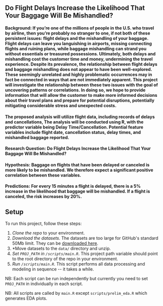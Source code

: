 ## Do Flight Delays Increase the Likelihood That Your Baggage Will Be Mishandled?

#### Background: If you’re one of the millions of people in the U.S. who travel by airline, then you’re probably no stranger to one, if not both of these persistent issues: flight delays and the mishandling of your baggage. Flight delays can leave you languishing in airports, missing connecting flights and ruining plans, while baggage mishandling can strand you without essentials or treasured possessions. Ultimately, both delays and mishandling cost the customer time and money, undermining the travel experience. Despite its prevalence, the relationship between flight delays and baggage mishandling does not appear to have been well-explored. These seemingly unrelated and highly problematic occurrences may in fact be connected in ways that are not immediately apparent. This project will investigate the relationship between these two issues with the goal of uncovering patterns or correlations. In doing so, we hope to provide information that will allow the customer to make more informed decisions about their travel plans and prepare for potential disruptions, potentially mitigating considerable stress and unexpected costs.

#### The proposed analysis will utilize flight data, including records of delays and cancellations,  The analysis will be conducted using R, with the predictor variable being Delay Time/Cancellation. Potential feature variables include flight date, cancellation status, delay times, and mishandled baggage reported.

#### Research Question: Do Flight Delays Increase the Likelihood That Your Baggage Will Be Mishandled?

#### Hypothesis: Baggage on flights that have been delayed or canceled is more likely to be mishandled. We therefore expect a significant positive correlation between these variables.

#### Predictions:  For every 15 minutes a flight is delayed, there is a 5% increase in the likelihood that baggage will be mishandled. If a flight is canceled, the risk increases by 20%.

## Setup 

To run this project, follow these steps:

1. *Clone the repo* to your environment.
2. *Download the datasets*. The datasets are too large for GitHub's standard 50Mb limit. They can be [downloaded here](https://drive.google.com/drive/folders/1PZoEmxvO38UAgzIgKhfDqfICzB_NzIGV?usp=sharing).
3. *Move datasets to the `data/` directory and unzip.
4. *Set `PROJ_PATH` in `/scripts/main.R`*. This project path variable should point to the root directory of the repo in your environment.
4. *Run `/scripts/main.R`*. This script performs all data processing and modeling in sequence -- it takes a while.

NB: Each script can be run independently but currently you need to set `PROJ_PATH` in individually in each script.

NB: All scripts are called by `main.R` except `scripts/prelim_eda.R` which generates EDA plots.


